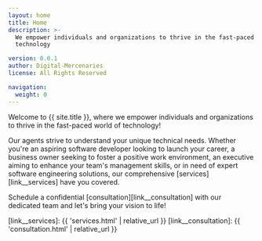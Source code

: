 ```yaml
---
layout: home
title: Home
description: >-
  We empower individuals and organizations to thrive in the fast-paced world of
  technology

version: 0.0.1
author: Digital-Mercenaries
license: All Rights Reserved

navigation:
  weight: 0
---
```




Welcome to {{ site.title }}, where we empower individuals and organizations to
thrive in the fast-paced world of technology!

Our agents strive to understand your unique technical needs.  Whether you're an
aspiring software developer looking to launch your career, a business owner
seeking to foster a positive work environment, an executive aiming to enhance
your team's management skills, or in need of expert software engineering
solutions, our comprehensive [services][link__services] have you covered.

Schedule a confidential [consultation][link__consultation] with our dedicated
team and let's bring your vision to life!


[link__services]: {{ 'services.html' | relative_url }}
[link__consultation]: {{ 'consultation.html' | relative_url }}

